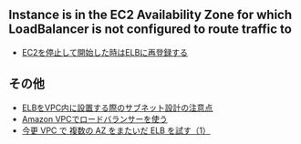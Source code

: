 ## Instance is in the EC2 Availability Zone for which LoadBalancer is not configured to route traffic to

- [EC2を停止して開始した時はELBに再登録する](http://dev.classmethod.jp/cloud/aws/elb-re-register/)



## その他

- [ELBをVPC内に設置する際のサブネット設計の注意点](http://qiita.com/tetor/items/4c9e1aa58da2c5755452)
- [Amazon VPCでロードバランサーを使う](http://dev.classmethod.jp/cloud/amazon-vpc-elb/)
- [今更 VPC で 複数の AZ をまたいだ ELB を試す（1）](http://inokara.hateblo.jp/entry/2013/12/31/010647)
